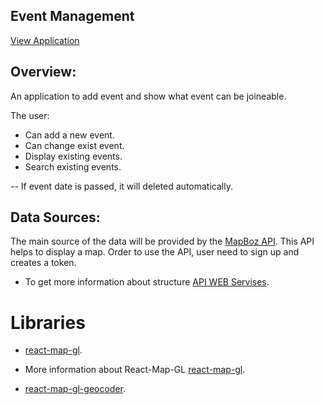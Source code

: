 ## Event Management

[View Application](https://capston2-event-management.herokuapp.com/)

## Overview:

An application to add event and show what event can be joineable.

The user:

- Can add a new event.
- Can change exist event.
- Display existing events.
- Search existing events.

-- If event date is passed, it will deleted automatically.

## Data Sources:

The main source of the data will be provided by the [MapBoz API](https://www.mapbox.com/). This API helps to display a map. Order to use the API, user need to sign up and creates a token.

- To get more information about structure [API WEB Servises](https://docs.mapbox.com/api/overview/).

# Libraries

- [react-map-gl](https://www.mapbox.com/).
- More information about React-Map-GL [react-map-gl](https://visgl.github.io/react-map-gl/).

- [react-map-gl-geocoder](https://www.npmjs.com/package/react-map-gl-geocoder/v/2.2.0r).
